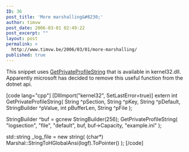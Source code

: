 ```yaml
---
ID: 36
post_title: 'More marshalling&#8230;'
author: timvw
post_date: 2006-03-01 02:49:22
post_excerpt: ""
layout: post
permalink: >
  http://www.timvw.be/2006/03/01/more-marshalling/
published: true
---
```

<p>This snippet uses <a href="http://windowssdk.msdn.microsoft.com/library/default.asp?url=/library/en-us/sysinfo/base/getprivateprofilestring.asp">GetPrivateProfileString</a>  that is available in kernel32.dll. Apparently microsoft has decided to remove this useful function from the dotnet api.</p>

[code lang="cpp"]
[DllImport("kernel32", SetLastError=true)]
extern int GetPrivateProfileString(
  String ^pSection,
  String ^pKey,
  String ^pDefault,
  StringBuilder ^pValue,
  int pBufferLen,
  String ^pFile
);

StringBuilder ^buf = gcnew StringBuilder(256);
GetPrivateProfileString(
  "logsection",
  "file",
  "default",
  buf,
  buf->Capacity,
  "example.ini"
);

std::string _log_file = new string(
  (char*) Marshal::StringToHGlobalAnsi(logf).ToPointer()
);
[/code]
